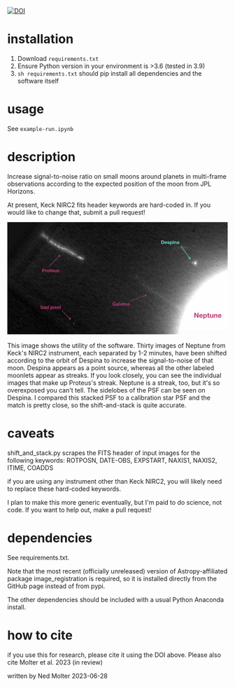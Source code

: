 [![DOI](https://zenodo.org/badge/415108491.svg)](https://zenodo.org/badge/latestdoi/415108491)

# installation

1. Download `requirements.txt`
2. Ensure Python version in your environment is >3.6 (tested in 3.9)
3. `sh requirements.txt` should pip install all dependencies and the software itself

# usage

See `example-run.ipynb`

# description
Increase signal-to-noise ratio on small moons around planets in multi-frame observations according to the expected position of the moon from JPL Horizons.

At present, Keck NIRC2 fits header keywords are hard-coded in. If you would like to change that, submit a pull request!

![alt text](https://github.com/emolter/shift_stack_moons/blob/main/despina_pretty_picture.jpeg?raw=true)

This image shows the utility of the software. Thirty images of Neptune from Keck's NIRC2 instrument, each separated by 1-2 minutes, have been shifted according to the orbit of Despina to increase the signal-to-noise of that moon.  Despina appears as a point source, whereas all the other labeled moonlets appear as streaks. If you look closely, you can see the individual images that make up Proteus's streak. Neptune is a streak, too, but it's so overexposed you can't tell. The sidelobes of the PSF can be seen on Despina. I compared this stacked PSF to a calibration star PSF and the match is pretty close, so the shift-and-stack is quite accurate.


# caveats
shift_and_stack.py scrapes the FITS header of input images for the following keywords: ROTPOSN, DATE-OBS, EXPSTART, NAXIS1, NAXIS2, ITIME, COADDS

if you are using any instrument other than Keck NIRC2, you will likely need to replace these hard-coded keywords.

I plan to make this more generic eventually, but I'm paid to do science, not code. If you want to help out, make a pull request!

# dependencies
See requirements.txt.

Note that the most recent (officially unreleased) version of Astropy-affiliated package image\_registration is required, so it is installed directly from the GitHub page instead of from pypi.

The other dependencies should be included with a usual Python Anaconda install.

# how to cite
if you use this for research, please cite it using the DOI above. Please also cite Molter et al. 2023 (in review)

written by Ned Molter 2023-06-28

